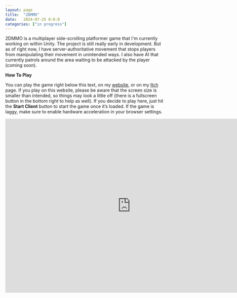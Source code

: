 ```yaml
---
layout: page
title:  "2DMMO"
date:   2024-07-25 0:0:0
categories: ["in progress"]
---
```

2DMMO is a multiplayer side-scrolling platformer game that I'm currently working on within Unity. The project is still really early in development. But as of right now, I have server-authoritative movement that stops players from manipulating their movement in unintended ways. I also have AI that currently patrols around the area waiting to be attacked by the player (coming soon). 

**How To Play** 

You can play the game right below this text, on my [website][2dmmolink], or on my [Itch][itchlink] page. If you play on this website, please be aware that the screen size is smaller than intended, so things may look a little off (there is a fullscreen button in the bottom right to help as well). If you decide to play here, just hit the <b>Start Client</b> button to start the game once it’s loaded. If the game is laggy, make sure to enable hardware acceleration in your browser settings.

<center><iframe frameborder="0" src="https://itch.io/embed-upload/10774497?color=333333" allowfullscreen="" width="790" height="550"><a href="https://dustinschimel.itch.io/2dmmo">Play 2DMMO on itch.io</a></iframe></center>

[2dmmolink]: https://2dmmo.xyz/
[itchlink]: https://dustinschimel.itch.io/2dmmo